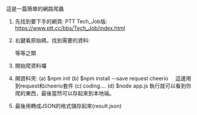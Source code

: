 這是一篇簡單的網路爬蟲

1. 先找到要下手的網頁: PTT Tech_Job版: https://www.ptt.cc/bbs/Tech_Job/index.html
2. 右鍵看原始碼，找到需要的資料: <div class="r-ent"> 等等之類
3. 開始爬資料囉
4. 開資料夾:
  (a) $npm init
  (b) $npm install --save request cheerio     這邊用到request和cheerio套件
  (c) coding....
  (d) $node app.js 執行就可以看到你爬的東西，最後當然可以存起來到本地端。
  
  
5. 最後用轉成JSON的格式儲存起來(result.json)
